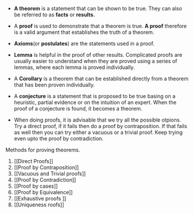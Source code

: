 - **A theorem** is a statement that can be shown to be true. They can also be referred to as **facts** or **results.** 
- A **proof** is used to demonstrate that a theorem is true. **A proof** therefore is a valid argument that establishes the truth of a theorem.
- **Axioms**(or **postulates**) are the statements used in a proof.
- **Lemma** is helpful in the proof of other results. Complicated proofs are usually easier to understand when they are proved using a series of lemmas, where each lemma is proved individually.
- A **Corollary** is a theorem that can be established directly from a theorem that has been proven individually.
- A **conjecture** is a statement that is proposed to be true basing on a heuristic, partial evidence or on the intuition of an expert. When the proof of a conjecture is found, it becomes a theorem. 

- When doing proofs, it is advisable that we try all the possible otpions. Try a direct proof, if it fails then do a proof by contraposition. If that fails as well then you can try either a vacuous or a trivial proof. Keep trying even upto the proof by contradiction.


Methods for proving theorems.
1. [[Direct Proofs]]
2. [[Proof by Contraposition]]
3. [[Vacuous and Trivial proofs]]
4. [[Proof by Contradiction]]
5. [[Proof by cases]]
6. [[Proof by Equivalence]]
7. [[Exhaustive proofs ]]
8. [[Uniqueness roofs]]


